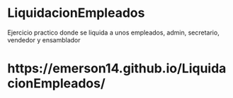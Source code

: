# LiquidacionEmpleados
Ejercicio practico donde se liquida a unos empleados, admin, secretario, vendedor y ensamblador
<h1> https://emerson14.github.io/LiquidacionEmpleados/ </h1>
